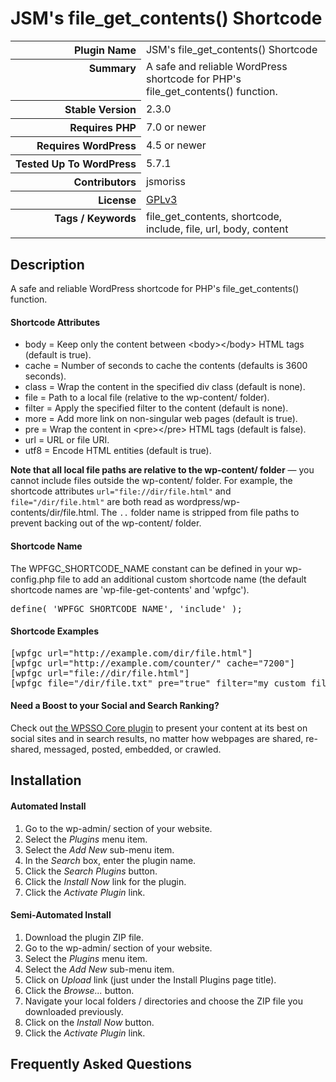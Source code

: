 <h1>JSM&#039;s file_get_contents() Shortcode</h1>

<table>
<tr><th align="right" valign="top" nowrap>Plugin Name</th><td>JSM&#039;s file_get_contents() Shortcode</td></tr>
<tr><th align="right" valign="top" nowrap>Summary</th><td>A safe and reliable WordPress shortcode for PHP&#039;s file_get_contents() function.</td></tr>
<tr><th align="right" valign="top" nowrap>Stable Version</th><td>2.3.0</td></tr>
<tr><th align="right" valign="top" nowrap>Requires PHP</th><td>7.0 or newer</td></tr>
<tr><th align="right" valign="top" nowrap>Requires WordPress</th><td>4.5 or newer</td></tr>
<tr><th align="right" valign="top" nowrap>Tested Up To WordPress</th><td>5.7.1</td></tr>
<tr><th align="right" valign="top" nowrap>Contributors</th><td>jsmoriss</td></tr>
<tr><th align="right" valign="top" nowrap>License</th><td><a href="https://www.gnu.org/licenses/gpl.txt">GPLv3</a></td></tr>
<tr><th align="right" valign="top" nowrap>Tags / Keywords</th><td>file_get_contents, shortcode, include, file, url, body, content</td></tr>
</table>

<h2>Description</h2>

<p>A safe and reliable WordPress shortcode for PHP's file_get_contents() function.</p>

<h4>Shortcode Attributes</h4>

<ul>
<li>body = Keep only the content between &lt;body&gt;&lt;/body&gt; HTML tags (default is true).</li>
<li>cache = Number of seconds to cache the contents (defaults is 3600 seconds).</li>
<li>class = Wrap the content in the specified div class (default is none).</li>
<li>file = Path to a local file (relative to the wp-content/ folder).</li>
<li>filter = Apply the specified filter to the content (default is none).</li>
<li>more = Add more link on non-singular web pages (default is true).</li>
<li>pre = Wrap the content in &lt;pre&gt;&lt;/pre&gt; HTML tags (default is false).</li>
<li>url = URL or file URI.</li>
<li>utf8 = Encode HTML entities (default is true).</li>
</ul>

<p><strong>Note that all local file paths are relative to the wp-content/ folder</strong> &mdash; you cannot include files outside the wp-content/ folder. For example, the shortcode attributes <code>url="file://dir/file.html"</code> and <code>file="/dir/file.html"</code> are both read as wordpress/wp-contents/dir/file.html. The <code>..</code> folder name is stripped from file paths to prevent backing out of the wp-content/ folder.</p>

<h4>Shortcode Name</h4>

<p>The WPFGC_SHORTCODE_NAME constant can be defined in your wp-config.php file to add an additional custom shortcode name (the default shortcode names are 'wp-file-get-contents' and 'wpfgc').</p>

<pre>define( 'WPFGC_SHORTCODE_NAME', 'include' );</pre>

<h4>Shortcode Examples</h4>

<pre>&#91;wpfgc url="http://example.com/dir/file.html"&#93;
&#91;wpfgc url="http://example.com/counter/" cache="7200"&#93;
&#91;wpfgc url="file://dir/file.html"&#93;
&#91;wpfgc file="/dir/file.txt" pre="true" filter="my_custom_filter_name" cache="600"&#93;</pre>

<h4>Need a Boost to your Social and Search Ranking?</h4>

<p>Check out <a href="https://wordpress.org/plugins/wpsso/">the WPSSO Core plugin</a> to present your content at its best on social sites and in search results, no matter how webpages are shared, re-shared, messaged, posted, embedded, or crawled.</p>


<h2>Installation</h2>

<h4>Automated Install</h4>

<ol>
<li>Go to the wp-admin/ section of your website.</li>
<li>Select the <em>Plugins</em> menu item.</li>
<li>Select the <em>Add New</em> sub-menu item.</li>
<li>In the <em>Search</em> box, enter the plugin name.</li>
<li>Click the <em>Search Plugins</em> button.</li>
<li>Click the <em>Install Now</em> link for the plugin.</li>
<li>Click the <em>Activate Plugin</em> link.</li>
</ol>

<h4>Semi-Automated Install</h4>

<ol>
<li>Download the plugin ZIP file.</li>
<li>Go to the wp-admin/ section of your website.</li>
<li>Select the <em>Plugins</em> menu item.</li>
<li>Select the <em>Add New</em> sub-menu item.</li>
<li>Click on <em>Upload</em> link (just under the Install Plugins page title).</li>
<li>Click the <em>Browse...</em> button.</li>
<li>Navigate your local folders / directories and choose the ZIP file you downloaded previously.</li>
<li>Click on the <em>Install Now</em> button.</li>
<li>Click the <em>Activate Plugin</em> link.</li>
</ol>


<h2>Frequently Asked Questions</h2>




